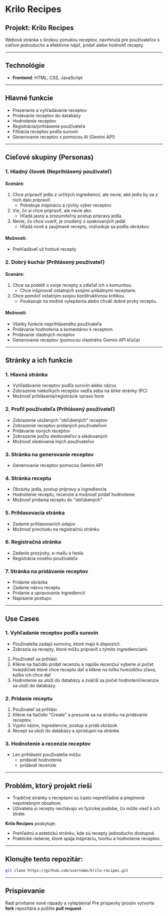 # Krilo Recipes

## Projekt: Krilo Recipes
Webová stránka s širokou ponukou receptov, navrhnutá pre používateľov s cieľom jednoducho a efektívne nájsť, pridať alebo hodnotiť recepty.

---

## Technológie
- **Frontend**: HTML, CSS, JavaScript

---

## Hlavné funkcie
- Prezeranie a vyhľadávanie receptov
- Pridávanie receptov do databázy
- Hodnotenie receptov
- Registrácia/prihlásenie používateľa
- Filtrácia receptov podľa surovín
- Generovanie receptov s pomocou AI (Gemini API)

---

## Cieľové skupiny (Personas)

### 1. **Hladný človek** (Neprihlásený používateľ)

#### Scenáre:
1. Chce pripraviť jedlo z určitých ingrediencií, ale nevie, aké jedlo by sa z nich dalo pripraviť. 
   - Potrebuje inšpiráciu a rýchly výber receptov.
2. Vie, čo si chce pripraviť, ale nevie ako.
   - Hľadá jasný a zrozumiteľný postup prípravy jedla.
3. Nevie, čo chce uvariť, je znudený z opakovaných jedál.
   - Hľadá nové a zaujímavé recepty, rozhoduje sa podľa obrázkov.

#### Možnosti:
- Prehľadávať už hotové recepty

### 2. **Dobrý kuchár** (Prihlásený používateľ)

#### Scenáre:
1. Chce sa podeliť o svoje recepty a zdieľať ich s komunitou.
   - Chce inšpirovať ostatných svojimi unikátnymi receptami.
2. Chce pomôcť ostatným svojou konštruktívnou kritikou.
   - Poukazuje na možné vylepšenia alebo chváli dobré prvky receptu.

#### Možnosti:
- Všetky funkcie neprihláseného používateľa
- Pridávanie hodnotenia a komentárov k receptom
- Pridávanie vlastných receptov
- Generovanie receptov (pomocou vlastného Gemini API kľúča)

---

## Stránky a ich funkcie

### 1. **Hlavná stránka**
- Vyhľadávanie receptov podľa surovín alebo názvu
- Zobrazenie niekoľkých receptov vedľa seba na šírke stránky (PC)
- Možnosť prihlásenia/registrácie vpravo hore

### 2. **Profil používateľa** (Prihlásený používateľ)
- Zobrazenie uložených "obľúbených" receptov
- Zobrazenie receptov pridaných používateľom
- Pridávanie nových receptov
- Zobrazenie počtu sledovateľov a sledovaných
- Možnosť sledovania iných používateľov

### 3. **Stránka na generovanie receptov**
- Generovanie receptov pomocou Gemini API

### 4. **Stránka receptu**
- Obrázky jedla, postup prípravy a ingrediencie
- Hodnotenie receptu, recenzie a možnosť pridať hodnotenie
- Možnosť pridania receptu do "obľúbených"

### 5. **Prihlasovacia stránka**
- Zadanie prihlasovacích údajov
- Možnosť prechodu na registračnú stránku

### 6. **Registračná stránka**
- Zadanie prezývky, e-mailu a hesla
- Registrácia nového používateľa

### 7. **Stránka na pridávanie receptov**
- Pridanie obrázka
- Zadanie názvu receptu
- Pridanie a upravovanie ingrediencií
- Napísanie postupu

---

## Use Cases

### 1. Vyhľadanie receptov podľa surovín
- Používatelia zadajú suroviny, ktoré majú k dispozícii.
- Zobrazia sa recepty, ktoré môžu pripraviť s týmito ingredienciami.
1. Používateľ sa prihlási.
2. Klikne na tlačidlo pridať recenziu a napíše recenziu/  vyberie si počet hviezdičiek ktoré chce receptu dať a klikne na toľkú hviezdičku zľava, koľko ich chce dať
3. Hodnotenie sa uloží do databázy a zväčší sa počet hodnotení/recenzia sa uloží do databázy.

### 2. Pridanie receptu
1. Používateľ sa prihlási.
2. Klikne na tlačidlo "Create" a presunie sa na stránku na pridávanie receptov.
3. Vyplní názov, ingrediencie, postup a pridá obrázok.
4. Recept sa uloží do databázy a sprístupní na stránke.

### 3. Hodnotenie a recenzie receptov
- Len prihlásení používatelia môžu:
  - pridávať hodnotenia
  - pridávať recenzie

---

## Problém, ktorý projekt rieši
- Tradičné stránky s receptami sú často neprehľadné a preplnené nepotrebným obsahom.
- Užívatelia si recepty nechávajú vo fyzickej podobe, čo môže viesť k ich strate.

**Krilo Recipes** poskytuje:
- Prehľadnú a estetickú stránku, kde sú recepty jednoducho dostupné.
- Praktické riešenie, ktoré spája inšpiráciu, tvorbu a hodnotenie receptov.

---

## Klonujte tento repozitár:
   ```bash
   git clone https://github.com/username/krilo-recipes.git
   ```
---

## Prispievanie
Radi privítame nové nápady a vylepšenia! Pre príspevky prosím vytvorte **fork** repozitára a pošlite **pull request**.
